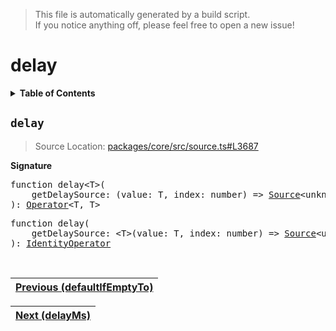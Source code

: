 > This file is automatically generated by a build script.<br>If you notice anything off, please feel free to open a new issue!

# delay

<details><summary><b>Table of Contents</b></summary><br>

1. [<code>delay</code>](#delay)</details>

## <a name="delay"></a><code>delay</code>

> Source Location: [packages\/core\/src\/source.ts#L3687](..\/..\/packages\/core\/src\/source.ts#L3687)

<b>Signature</b>

<pre>function delay&lt;T&gt;(<br>    getDelaySource: (value: T, index: number) =&gt; <a href="../01-api-basics/03-Source.md#Source-Interface">Source</a>&lt;unknown&gt;,<br>): <a href="../01-api-basics/04-Operator.md#Operator">Operator</a>&lt;T, T&gt;</pre>

<pre>function delay(<br>    getDelaySource: &lt;T&gt;(value: T, index: number) =&gt; <a href="../01-api-basics/03-Source.md#Source-Interface">Source</a>&lt;unknown&gt;,<br>): <a href="../01-api-basics/04-Operator.md#IdentityOperator">IdentityOperator</a></pre><br>

| [Previous \(defaultIfEmptyTo\)](013-defaultIfEmptyTo.md#readme) |
| --- |

<div align="right">

| [Next \(delayMs\)](015-delayMs.md#readme) |
| --- |
</div>
